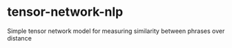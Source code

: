# tensor-network-nlp
Simple tensor network model for measuring similarity between phrases over distance
